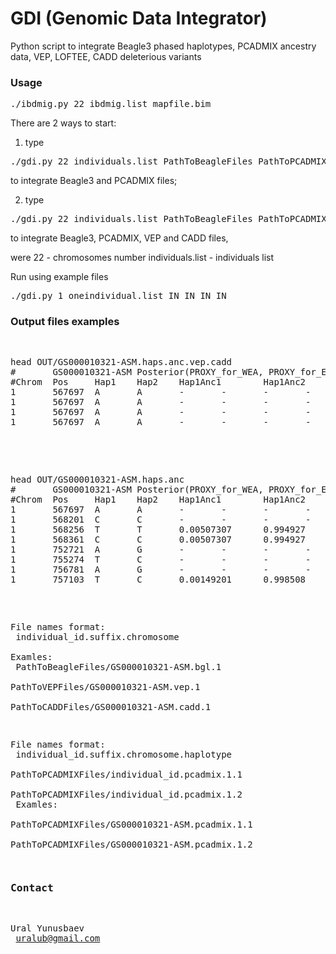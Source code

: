# GDI (Genomic Data Integrator)
Python script to integrate  Beagle3 phased haplotypes, PCADMIX ancestry data, VEP, LOFTEE, CADD deleterious variants

### Usage

<pre>./ibdmig.py 22 ibdmig.list mapfile.bim</pre>

There are 2 ways to start:

1) type
<pre>./gdi.py 22 individuals.list PathToBeagleFiles PathToPCADMIXFiles</pre>
to integrate Beagle3 and PCADMIX files;


2) type
<pre>./gdi.py 22 individuals.list PathToBeagleFiles PathToPCADMIXFiles PathToVEPFiles PathToCADDFiles</pre>
to integrate Beagle3, PCADMIX, VEP and CADD files,

were
22 - chromosomes number
individuals.list - individuals list



Run using example files
<pre>./gdi.py 1 oneindividual.list IN IN IN IN</pre>



### Output files examples

<pre>
<pre>

head OUT/GS000010321-ASM.haps.anc.vep.cadd
#       GS000010321-ASM Posterior(PROXY_for_WEA, PROXY_for_EA)
#Chrom  Pos     Hap1    Hap2    Hap1Anc1        Hap1Anc2        Hap1Anc3        Hap2Anc1        Hap2Anc2        Hap2Anc3        Hap1Gene        Hap1Feature     Hap1Consequence Hap1Canonical     Hap1_LoF        Hap1_Phred      Hap1_Source     Hap2Gene        Hap2Feature     Hap2Consequence Hap2Canonical   Hap2_LoF        Hap2_Phred      Hap2_Source
1       567697  A       A       -       -       -       -       -       -       ENSG00000237973 ENST00000414273 non_coding_transcript_exon_variant      YES     -       9.452   VCENSG00000237973 ENST00000414273 non_coding_transcript_exon_variant      YES     -       9.452   VC
1       567697  A       A       -       -       -       -       -       -       ENSG00000198744 ENST00000416718 upstream_gene_variant   YES     -       9.452   VC      ENSG00000198744   ENST00000416718 upstream_gene_variant   YES     -       9.452   VC
1       567697  A       A       -       -       -       -       -       -       ENSG00000225972 ENST00000416931 downstream_gene_variant YES     -       9.452   VC      ENSG00000225972   ENST00000416931 downstream_gene_variant YES     -       9.452   VC
1       567697  A       A       -       -       -       -       -       -       ENSG00000229344 ENST00000427426 upstream_gene_variant   YES     -       9.452   VC      ENSG00000229344   ENST00000427426 upstream_gene_variant   YES     -       9.452   VC
</pre>

<pre>

head OUT/GS000010321-ASM.haps.anc
#       GS000010321-ASM Posterior(PROXY_for_WEA, PROXY_for_EA)
#Chrom  Pos     Hap1    Hap2    Hap1Anc1        Hap1Anc2        Hap1Anc3        Hap2Anc1        Hap2Anc2        Hap2Anc3
1       567697  A       A       -       -       -       -       -       -
1       568201  C       C       -       -       -       -       -       -
1       568256  T       T       0.00507307      0.994927        -       0.00626922      0.993731        -
1       568361  C       C       0.00507307      0.994927        -       0.00626922      0.993731        -
1       752721  A       G       -       -       -       -       -       -
1       755274  T       C       -       -       -       -       -       -
1       756781  A       G       -       -       -       -       -       -
1       757103  T       C       0.00149201      0.998508        -       0.00219325      0.997807        -
</pre>

 File names format:<br>
 individual_id.suffix.chromosome<br>
 Examles:<br>
 PathToBeagleFiles/GS000010321-ASM.bgl.1<br>
 PathToVEPFiles/GS000010321-ASM.vep.1<br>
 PathToCADDFiles/GS000010321-ASM.cadd.1<br>

 File names format:<br>
 individual_id.suffix.chromosome.haplotype<br>
 PathToPCADMIXFiles/individual_id.pcadmix.1.1<br>
 PathToPCADMIXFiles/individual_id.pcadmix.1.2<br>
 Examles:<br>
 PathToPCADMIXFiles/GS000010321-ASM.pcadmix.1.1<br>
 PathToPCADMIXFiles/GS000010321-ASM.pcadmix.1.2<br>


### Contact
Ural Yunusbaev<br>
uralub@gmail.com<br>
